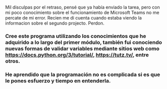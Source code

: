 Mil disculpas por el retraso, pensé que ya había enviado la tarea, pero con mi poco conocimiento sobre el funcionamiento de Microsoft Teams no me percate de mi error.
Recien me di cuenta cuando estaba viendo la informacion sobre el segundo projecto.
Perdon.
### Cree este programa utilizando los conocimientos que he adquirido a lo largo del primer módulo, también fui conociendo nuevas formas de validar variables mediante sitios web como https://docs.python.org/3/tutorial/, https://tutz.tv/, entre otros.
### He aprendido que la programación no es complicada si es que le pones esfuerzo y tiempo en entenderla.
